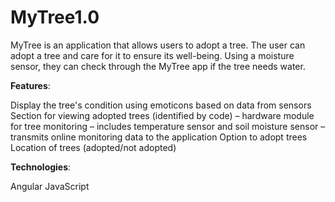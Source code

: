 # MyTree1.0

MyTree is an application that allows users to adopt a tree. The user can adopt a tree and care for it to ensure its well-being. Using a moisture sensor, they can check through the MyTree app if the tree needs water.

**Features**:

Display the tree's condition using emoticons based on data from sensors
Section for viewing adopted trees (identified by code) – hardware module for tree monitoring – includes temperature sensor and soil moisture sensor – transmits online monitoring data to the application
Option to adopt trees
Location of trees (adopted/not adopted)

**Technologies**:

Angular
JavaScript
